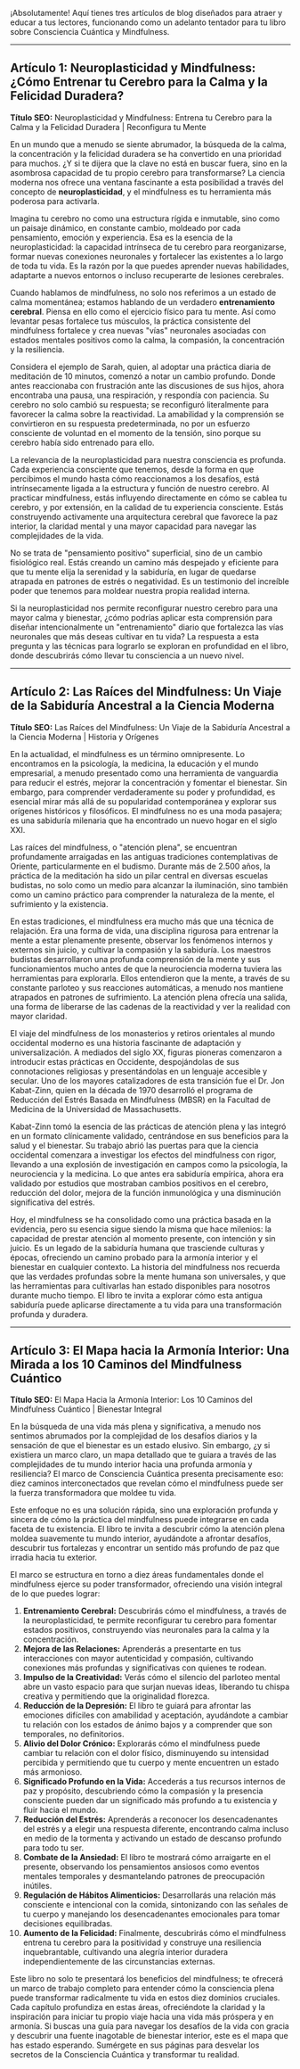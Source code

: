 ¡Absolutamente! Aquí tienes tres artículos de blog diseñados para atraer y educar a tus lectores, funcionando como un adelanto tentador para tu libro sobre Consciencia Cuántica y Mindfulness.

---

## Artículo 1: Neuroplasticidad y Mindfulness: ¿Cómo Entrenar tu Cerebro para la Calma y la Felicidad Duradera?

**Título SEO:** Neuroplasticidad y Mindfulness: Entrena tu Cerebro para la Calma y la Felicidad Duradera | Reconfigura tu Mente

En un mundo que a menudo se siente abrumador, la búsqueda de la calma, la concentración y la felicidad duradera se ha convertido en una prioridad para muchos. ¿Y si te dijera que la clave no está en buscar fuera, sino en la asombrosa capacidad de tu propio cerebro para transformarse? La ciencia moderna nos ofrece una ventana fascinante a esta posibilidad a través del concepto de **neuroplasticidad**, y el mindfulness es tu herramienta más poderosa para activarla.

Imagina tu cerebro no como una estructura rígida e inmutable, sino como un paisaje dinámico, en constante cambio, moldeado por cada pensamiento, emoción y experiencia. Esa es la esencia de la neuroplasticidad: la capacidad intrínseca de tu cerebro para reorganizarse, formar nuevas conexiones neuronales y fortalecer las existentes a lo largo de toda tu vida. Es la razón por la que puedes aprender nuevas habilidades, adaptarte a nuevos entornos o incluso recuperarte de lesiones cerebrales.

Cuando hablamos de mindfulness, no solo nos referimos a un estado de calma momentánea; estamos hablando de un verdadero **entrenamiento cerebral**. Piensa en ello como el ejercicio físico para tu mente. Así como levantar pesas fortalece tus músculos, la práctica consistente del mindfulness fortalece y crea nuevas "vías" neuronales asociadas con estados mentales positivos como la calma, la compasión, la concentración y la resiliencia.

Considera el ejemplo de Sarah, quien, al adoptar una práctica diaria de meditación de 10 minutos, comenzó a notar un cambio profundo. Donde antes reaccionaba con frustración ante las discusiones de sus hijos, ahora encontraba una pausa, una respiración, y respondía con paciencia. Su cerebro no solo cambió su respuesta; se reconfiguró literalmente para favorecer la calma sobre la reactividad. La amabilidad y la comprensión se convirtieron en su respuesta predeterminada, no por un esfuerzo consciente de voluntad en el momento de la tensión, sino porque su cerebro había sido entrenado para ello.

La relevancia de la neuroplasticidad para nuestra consciencia es profunda. Cada experiencia consciente que tenemos, desde la forma en que percibimos el mundo hasta cómo reaccionamos a los desafíos, está intrínsecamente ligada a la estructura y función de nuestro cerebro. Al practicar mindfulness, estás influyendo directamente en cómo se cablea tu cerebro, y por extensión, en la calidad de tu experiencia consciente. Estás construyendo activamente una arquitectura cerebral que favorece la paz interior, la claridad mental y una mayor capacidad para navegar las complejidades de la vida.

No se trata de "pensamiento positivo" superficial, sino de un cambio fisiológico real. Estás creando un camino más despejado y eficiente para que tu mente elija la serenidad y la sabiduría, en lugar de quedarse atrapada en patrones de estrés o negatividad. Es un testimonio del increíble poder que tenemos para moldear nuestra propia realidad interna.

Si la neuroplasticidad nos permite reconfigurar nuestro cerebro para una mayor calma y bienestar, ¿cómo podrías aplicar esta comprensión para diseñar intencionalmente un "entrenamiento" diario que fortalezca las vías neuronales que más deseas cultivar en tu vida? La respuesta a esta pregunta y las técnicas para lograrlo se exploran en profundidad en el libro, donde descubrirás cómo llevar tu consciencia a un nuevo nivel.

---

## Artículo 2: Las Raíces del Mindfulness: Un Viaje de la Sabiduría Ancestral a la Ciencia Moderna

**Título SEO:** Las Raíces del Mindfulness: Un Viaje de la Sabiduría Ancestral a la Ciencia Moderna | Historia y Orígenes

En la actualidad, el mindfulness es un término omnipresente. Lo encontramos en la psicología, la medicina, la educación y el mundo empresarial, a menudo presentado como una herramienta de vanguardia para reducir el estrés, mejorar la concentración y fomentar el bienestar. Sin embargo, para comprender verdaderamente su poder y profundidad, es esencial mirar más allá de su popularidad contemporánea y explorar sus orígenes históricos y filosóficos. El mindfulness no es una moda pasajera; es una sabiduría milenaria que ha encontrado un nuevo hogar en el siglo XXI.

Las raíces del mindfulness, o "atención plena", se encuentran profundamente arraigadas en las antiguas tradiciones contemplativas de Oriente, particularmente en el budismo. Durante más de 2.500 años, la práctica de la meditación ha sido un pilar central en diversas escuelas budistas, no solo como un medio para alcanzar la iluminación, sino también como un camino práctico para comprender la naturaleza de la mente, el sufrimiento y la existencia.

En estas tradiciones, el mindfulness era mucho más que una técnica de relajación. Era una forma de vida, una disciplina rigurosa para entrenar la mente a estar plenamente presente, observar los fenómenos internos y externos sin juicio, y cultivar la compasión y la sabiduría. Los maestros budistas desarrollaron una profunda comprensión de la mente y sus funcionamientos mucho antes de que la neurociencia moderna tuviera las herramientas para explorarla. Ellos entendieron que la mente, a través de su constante parloteo y sus reacciones automáticas, a menudo nos mantiene atrapados en patrones de sufrimiento. La atención plena ofrecía una salida, una forma de liberarse de las cadenas de la reactividad y ver la realidad con mayor claridad.

El viaje del mindfulness de los monasterios y retiros orientales al mundo occidental moderno es una historia fascinante de adaptación y universalización. A mediados del siglo XX, figuras pioneras comenzaron a introducir estas prácticas en Occidente, despojándolas de sus connotaciones religiosas y presentándolas en un lenguaje accesible y secular. Uno de los mayores catalizadores de esta transición fue el Dr. Jon Kabat-Zinn, quien en la década de 1970 desarrolló el programa de Reducción del Estrés Basada en Mindfulness (MBSR) en la Facultad de Medicina de la Universidad de Massachusetts.

Kabat-Zinn tomó la esencia de las prácticas de atención plena y las integró en un formato clínicamente validado, centrándose en sus beneficios para la salud y el bienestar. Su trabajo abrió las puertas para que la ciencia occidental comenzara a investigar los efectos del mindfulness con rigor, llevando a una explosión de investigación en campos como la psicología, la neurociencia y la medicina. Lo que antes era sabiduría empírica, ahora era validado por estudios que mostraban cambios positivos en el cerebro, reducción del dolor, mejora de la función inmunológica y una disminución significativa del estrés.

Hoy, el mindfulness se ha consolidado como una práctica basada en la evidencia, pero su esencia sigue siendo la misma que hace milenios: la capacidad de prestar atención al momento presente, con intención y sin juicio. Es un legado de la sabiduría humana que trasciende culturas y épocas, ofreciendo un camino probado para la armonía interior y el bienestar en cualquier contexto. La historia del mindfulness nos recuerda que las verdades profundas sobre la mente humana son universales, y que las herramientas para cultivarlas han estado disponibles para nosotros durante mucho tiempo. El libro te invita a explorar cómo esta antigua sabiduría puede aplicarse directamente a tu vida para una transformación profunda y duradera.

---

## Artículo 3: El Mapa hacia la Armonía Interior: Una Mirada a los 10 Caminos del Mindfulness Cuántico

**Título SEO:** El Mapa Hacia la Armonía Interior: Los 10 Caminos del Mindfulness Cuántico | Bienestar Integral

En la búsqueda de una vida más plena y significativa, a menudo nos sentimos abrumados por la complejidad de los desafíos diarios y la sensación de que el bienestar es un estado elusivo. Sin embargo, ¿y si existiera un marco claro, un mapa detallado que te guiara a través de las complejidades de tu mundo interior hacia una profunda armonía y resiliencia? El marco de Consciencia Cuántica presenta precisamente eso: diez caminos interconectados que revelan cómo el mindfulness puede ser la fuerza transformadora que moldee tu vida.

Este enfoque no es una solución rápida, sino una exploración profunda y sincera de cómo la práctica del mindfulness puede integrarse en cada faceta de tu existencia. El libro te invita a descubrir cómo la atención plena moldea suavemente tu mundo interior, ayudándote a afrontar desafíos, descubrir tus fortalezas y encontrar un sentido más profundo de paz que irradia hacia tu exterior.

El marco se estructura en torno a diez áreas fundamentales donde el mindfulness ejerce su poder transformador, ofreciendo una visión integral de lo que puedes lograr:

1.  **Entrenamiento Cerebral:** Descubrirás cómo el mindfulness, a través de la neuroplasticidad, te permite reconfigurar tu cerebro para fomentar estados positivos, construyendo vías neuronales para la calma y la concentración.
2.  **Mejora de las Relaciones:** Aprenderás a presentarte en tus interacciones con mayor autenticidad y compasión, cultivando conexiones más profundas y significativas con quienes te rodean.
3.  **Impulso de la Creatividad:** Verás cómo el silencio del parloteo mental abre un vasto espacio para que surjan nuevas ideas, liberando tu chispa creativa y permitiendo que la originalidad florezca.
4.  **Reducción de la Depresión:** El libro te guiará para afrontar las emociones difíciles con amabilidad y aceptación, ayudándote a cambiar tu relación con los estados de ánimo bajos y a comprender que son temporales, no definitorios.
5.  **Alivio del Dolor Crónico:** Explorarás cómo el mindfulness puede cambiar tu relación con el dolor físico, disminuyendo su intensidad percibida y permitiendo que tu cuerpo y mente encuentren un estado más armonioso.
6.  **Significado Profundo en la Vida:** Accederás a tus recursos internos de paz y propósito, descubriendo cómo la compasión y la presencia consciente pueden dar un significado más profundo a tu existencia y fluir hacia el mundo.
7.  **Reducción del Estrés:** Aprenderás a reconocer los desencadenantes del estrés y a elegir una respuesta diferente, encontrando calma incluso en medio de la tormenta y activando un estado de descanso profundo para todo tu ser.
8.  **Combate de la Ansiedad:** El libro te mostrará cómo arraigarte en el presente, observando los pensamientos ansiosos como eventos mentales temporales y desmantelando patrones de preocupación inútiles.
9.  **Regulación de Hábitos Alimenticios:** Desarrollarás una relación más consciente e intencional con la comida, sintonizando con las señales de tu cuerpo y manejando los desencadenantes emocionales para tomar decisiones equilibradas.
10. **Aumento de la Felicidad:** Finalmente, descubrirás cómo el mindfulness entrena tu cerebro para la positividad y construye una resiliencia inquebrantable, cultivando una alegría interior duradera independientemente de las circunstancias externas.

Este libro no solo te presentará los beneficios del mindfulness; te ofrecerá un marco de trabajo completo para entender cómo la consciencia plena puede transformar radicalmente tu vida en estos diez dominios cruciales. Cada capítulo profundiza en estas áreas, ofreciéndote la claridad y la inspiración para iniciar tu propio viaje hacia una vida más próspera y en armonía. Si buscas una guía para navegar los desafíos de la vida con gracia y descubrir una fuente inagotable de bienestar interior, este es el mapa que has estado esperando. Sumérgete en sus páginas para desvelar los secretos de la Consciencia Cuántica y transformar tu realidad.